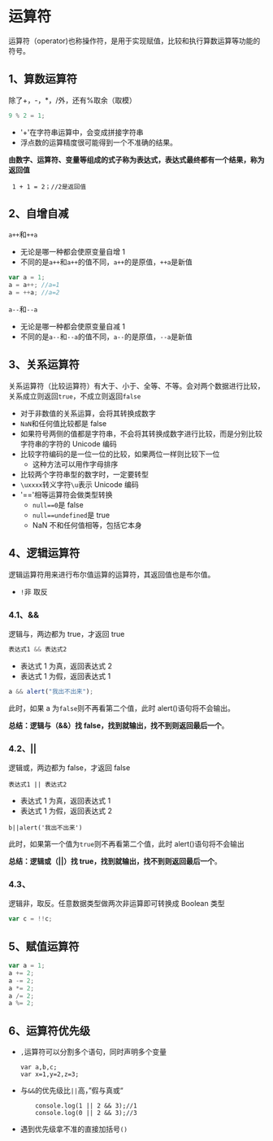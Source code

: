 # 运算符

运算符（operator)也称操作符，是用于实现赋值，比较和执行算数运算等功能的符号。

## 1、算数运算符

除了+，-，\*，/外，还有%取余（取模）

```js
9 % 2 = 1;
```

- '+'在字符串运算中，会变成拼接字符串
- 浮点数的运算精度很可能得到一个不准确的结果。

**由数字、运算符、变量等组成的式子称为表达式，表达式最终都有一个结果，称为返回值**

```
 1 + 1 = 2；//2是返回值
```

## 2、自增自减

`a++`和`++a`

- 无论是哪一种都会使原变量自增 1
- 不同的是`a++`和`a++`的值不同，`a++`的是原值，`++a`是新值

```js
var a = 1;
a = a++; //a=1
a = ++a; //a=2
```

`a--`和`--a`

- 无论是哪一种都会使原变量自减 1
- 不同的是`a--`和`--a`的值不同，`a--`的是原值，`--a`是新值

## 3、关系运算符

关系运算符（比较运算符）有大于、小于、全等、不等。会对两个数据进行比较，关系成立则返回`true`，不成立则返回`false`

- 对于非数值的关系运算，会将其转换成数字
- `NaN`和任何值比较都是 false
- 如果符号两侧的值都是字符串，不会将其转换成数字进行比较，而是分别比较字符串的字符的 Unicode 编码
- 比较字符编码的是一位一位的比较，如果两位一样则比较下一位
  - 这种方法可以用作字母排序
- 比较两个字符串型的数字时，一定要转型
- `\uxxxx`转义字符`\u`表示 Unicode 编码
- '=='相等运算符会做类型转换
  - `null==0`是 false
  - `null==undefined`是 true
  - NaN 不和任何值相等，包括它本身

## 4、逻辑运算符

逻辑运算符用来进行布尔值运算的运算符，其返回值也是布尔值。

- `!`非 取反

### 4.1、&&

逻辑与，两边都为 true，才返回 true

```css
表达式1 && 表达式2
```

- 表达式 1 为真，返回表达式 2
- 表达式 1 为假，返回表达式 1

```js
a && alert("我出不出来");
```

此时，如果 a 为`false`则不再看第二个值，此时 alert()语句将不会输出。

**总结：逻辑与（&&）找 false，找到就输出，找不到则返回最后一个**。

### 4.2、||

逻辑或，两边都为 false，才返回 false

```
表达式1 || 表达式2
```

- 表达式 1 为真，返回表达式 1
- 表达式 1 为假，返回表达式 2

```
b||alert('我出不出来')
```

此时，如果第一个值为`true`则不再看第二个值，此时 alert()语句将不会输出

**总结：逻辑或（||）找 true，找到就输出，找不到则返回最后一个**。

### 4.3、

逻辑非，取反。任意数据类型做两次非运算即可转换成 Boolean 类型

```js
var c = !!c;
```

## 5、赋值运算符

```js
var a = 1;
a += 2;
a -= 2;
a *= 2;
a /= 2;
a %= 2;
```

## 6、运算符优先级

- `,`运算符可以分割多个语句，同时声明多个变量

  ```
  var a,b,c;
  var x=1,y=2,z=3;
  ```

- 与`&&`的优先级比`||`高，”假与真或“

  ```
      console.log(1 || 2 && 3);//1
      console.log(0 || 2 && 3);//3
  ```

- 遇到优先级拿不准的直接加括号`()`
